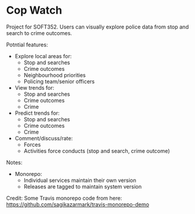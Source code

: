 # Cop Watch
Project for SOFT352. Users can visually explore police data from stop and search to crime outcomes.

Potntial features:
- Explore local areas for:
    - Stop and searches
    - Crime outcomes
    - Neighbourhood priorities
    - Policing team/senior officers
- View trends for:
    - Stop and searches
    - Crime outcomes
    - Crime
- Predict trends for:
    - Stop and searches
    - Crime outcomes
    - Crime
- Comment/discuss/rate:
    - Forces
    - Activities force conducts (stop and search, crime outcome)

Notes:
- Monorepo:
    - Individual services maintain their own version
    - Releases are tagged to maintain system version

Credit:
Some Travis monorepo code from here: https://github.com/sagikazarmark/travis-monorepo-demo
